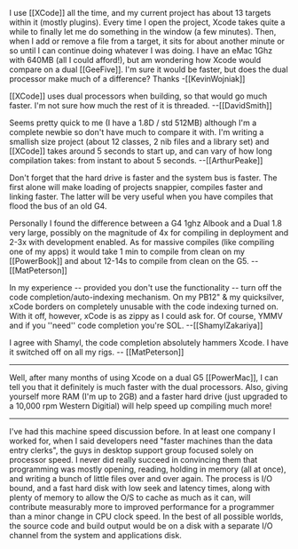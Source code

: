 

I use [[XCode]] all the time, and my current project has about 13 targets within it (mostly plugins). Every time I open the project, Xcode takes quite a while to finally let me do something in the window (a few minutes). Then, when I add or remove a file from a target, it sits for about another minute or so until I can continue doing whatever I was doing. I have an eMac 1Ghz with 640MB (all I could afford!), but am wondering how Xcode would compare on a dual [[GeeFive]]. I'm sure it would be faster, but does the dual processor make much of a difference? Thanks -[[KevinWojniak]]

[[XCode]] uses dual processors when building, so that would go much faster. I'm not sure how much the rest of it is threaded. --[[DavidSmith]]

Seems pretty quick to me (I have a 1.8D / std 512MB) although I'm a complete newbie so don't have much to compare it with. I'm writing a smallish size project (about 12 classes, 2 nib files and a library set) and [[XCode]] takes around 5 seconds to start up, and can vary of how long compilation takes: from instant to about 5 seconds. --[[ArthurPeake]]

Don't forget that the hard drive is faster and the system bus is faster. The first alone will make loading of projects snappier, compiles faster and linking faster. The latter will be very useful when you have compiles that flood the bus of an old G4. 

Personally I found the difference between a G4 1ghz Albook and a Dual 1.8 very large, possibly on the magnitude of 4x for compiling in deployment and 2-3x with development enabled. As for massive compiles (like compiling one of my apps) it would take 1 min to compile from clean on my [[PowerBook]] and about 12-14s to compile from clean on the G5. -- [[MatPeterson]]

In my experience -- provided you don't use the functionality -- turn off the code completion/auto-indexing mechanism. On my PB12" & my quicksilver, xCode borders on completely unusable with the code indexing turned on. With it off, however, xCode is as zippy as I could ask for. Of course, YMMV and if you ''need'' code completion you're SOL. --[[ShamylZakariya]]

I agree with Shamyl, the code completion absolutely hammers Xcode. I have it switched off on all my rigs. -- [[MatPeterson]]

----

Well, after many months of using Xcode on a dual G5 [[PowerMac]], I can tell you that it definitely is much faster with the dual processors. Also, giving yourself more RAM (I'm up to 2GB) and a faster hard drive (just upgraded to a 10,000 rpm Western Digitial) will help speed up compiling much more!

----

I've had this machine speed discussion before. In at least one company I worked for, when I said developers need "faster machines than the data entry clerks", the guys in desktop support group focused solely on processor speed. I never did really succeed in convincing them that programming was mostly opening, reading,  holding in memory (all at once), and writing a bunch of little files over and over again. The process is I/O bound, and a fast hard disk with low seek and latency times, along with plenty of memory to allow the O/S to cache as much as it can, will contribute measurably more to improved performance for a programmer than a minor change in CPU clock speed. In the best of all possible worlds, the source code and build output would be on a disk with a separate I/O channel from the system and applications disk.